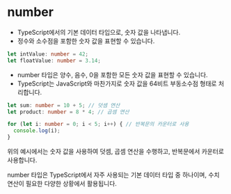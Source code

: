 
# number
- TypeScript에서의 기본 데이터 타입으로, 숫자 값을 나타냅니다.
- 정수와 소수점을 포함한 숫자 값을 표현할 수 있습니다.

```typescript
let intValue: number = 42;
let floatValue: number = 3.14;
```

- number 타입은 양수, 음수, 0을 포함한 모든 숫자 값을 표현할 수 있습니다. 
- TypeScript는 JavaScript와 마찬가지로 숫자 값을 64비트 부동소수점 형태로 처리합니다.

```typescript
let sum: number = 10 + 5; // 덧셈 연산
let product: number = 8 * 4; // 곱셈 연산

for (let i: number = 0; i < 5; i++) { // 반복문의 카운터로 사용
  console.log(i);
}
```

위의 예시에서는 숫자 값을 사용하여 덧셈, 곱셈 연산을 수행하고, 반복문에서 카운터로 사용합니다.

number 타입은 TypeScript에서 자주 사용되는 기본 데이터 타입 중 하나이며, 수치 연산이 필요한 다양한 상황에서 활용됩니다.

